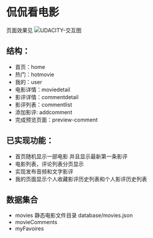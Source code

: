 # 侃侃看电影 
 页面效果见 ![UDACITY-交互图](https://s3.cn-north-1.amazonaws.com.cn/static-documents/nd666/%E7%9C%8B%E7%9C%8B%E4%BE%83%E4%BE%83%E7%94%B5%E5%BD%B1%E8%B5%84%E6%BA%90/%E4%BA%A4%E4%BA%92%E5%9B%BE2.png)
## 结构：
  - 首页：home
  - 热门：hotmovie
  - 我的：user 
  - 电影详情：moviedetail
  - 影评详情：commentdetail
  - 影评列表：commentlist
  - 添加影评: addcomment
  - 完成预览页面：preview-comment 

## 已实现功能：
  - 首页随机显示一部电影 并且显示最新第一条影评
  - 电影列表，评论列表分页显示
  - 实现发布音频和文字影评
  - 我的页面显示个人收藏影评历史列表和个人影评历史列表

## 数据集合
  - movies  静态电影文件目录 database/movies.json 
  - movieComments
  - myFavoires 

